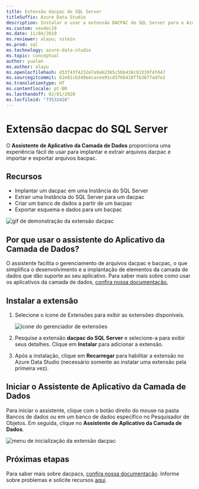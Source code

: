 ```yaml
---
title: Extensão dacpac do SQL Server
titleSuffix: Azure Data Studio
description: Instalar e usar a extensão DACPAC do SQL Server para o Azure Data Studio
ms.custom: seodec18
ms.date: 11/04/2019
ms.reviewer: alayu; sstein
ms.prod: sql
ms.technology: azure-data-studio
ms.topic: conceptual
author: yualan
ms.author: alayu
ms.openlocfilehash: d33f43f4232e7a9a62365c5bb438c91339f4fd47
ms.sourcegitcommit: b2e81cb349eecacee91cd3766410ffb3677ad7e2
ms.translationtype: HT
ms.contentlocale: pt-BR
ms.lasthandoff: 02/01/2020
ms.locfileid: "73532416"
---
```

# <a name="sql-server-dacpac-extension"></a>Extensão dacpac do SQL Server

O **Assistente de Aplicativo da Camada de Dados** proporciona uma experiência fácil de usar para implantar e extrair arquivos dacpac e importar e exportar arquivos bacpac.


## <a name="features"></a>Recursos

* Implantar um dacpac em uma Instância do SQL Server
* Extrair uma Instância do SQL Server para um dacpac
* Criar um banco de dados a partir de um bacpac
* Exportar esquema e dados para um bacpac

![gif de demonstração da extensão dacpac](media/extensions/sql-server-dacpac-extension/dacpac-extension-demo.gif)


## <a name="why-would-i-use-the-data-tier-application-wizard"></a>Por que usar o assistente do Aplicativo da Camada de Dados?

O assistente facilita o gerenciamento de arquivos dacpac e bacpac, o que simplifica o desenvolvimento e a implantação de elementos da camada de dados que dão suporte ao seu aplicativo. Para saber mais sobre como usar os aplicativos da camada de dados, [confira nossa documentação.](https://docs.microsoft.com/sql/relational-databases/data-tier-applications/data-tier-applications?view=sql-server-2017)


## <a name="install-the-extension"></a>Instalar a extensão

1. Selecione o ícone de Extensões para exibir as extensões disponíveis.

    ![ícone do gerenciador de extensões](media/extensions/extension-manager-icon.png)

2. Pesquise a extensão **dacpac do SQL Server** e selecione-a para exibir seus detalhes. Clique em **Instalar** para adicionar a extensão.

3. Após a instalação, clique em **Recarregar** para habilitar a extensão no Azure Data Studio (necessário somente ao instalar uma extensão pela primeira vez).


## <a name="launch-the-data-tier-application-wizard"></a>Iniciar o Assistente de Aplicativo da Camada de Dados

Para iniciar o assistente, clique com o botão direito do mouse na pasta Bancos de dados ou em um banco de dados específico no Pesquisador de Objetos. Em seguida, clique no **Assistente de Aplicativo da Camada de Dados**.

![menu de inicialização da extensão dacpac](media/extensions/sql-server-dacpac-extension/dacpac-extension-launch.png)


## <a name="next-steps"></a>Próximas etapas

Para saber mais sobre dacpacs, [confira nossa documentação](https://docs.microsoft.com/sql/relational-databases/data-tier-applications/data-tier-applications?view=sql-server-2017).
Informe sobre problemas e solicite recursos [aqui](https://github.com/microsoft/azuredatastudio/issues).